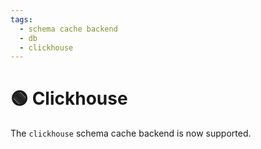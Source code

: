 ```yaml
---
tags:
  - schema cache backend
  - db
  - clickhouse
---
```


# 🟢 Clickhouse

The `clickhouse` schema cache backend is now supported.
